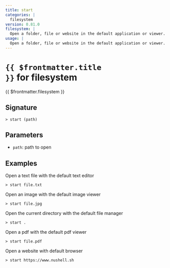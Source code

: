 ```yaml
---
title: start
categories: |
  filesystem
version: 0.81.0
filesystem: |
  Open a folder, file or website in the default application or viewer.
usage: |
  Open a folder, file or website in the default application or viewer.
---
```


# <code>{{ $frontmatter.title }}</code> for filesystem

<div class='command-title'>{{ $frontmatter.filesystem }}</div>

## Signature

```> start (path)```

## Parameters

 -  `path`: path to open

## Examples

Open a text file with the default text editor
```shell
> start file.txt

```

Open an image with the default image viewer
```shell
> start file.jpg

```

Open the current directory with the default file manager
```shell
> start .

```

Open a pdf with the default pdf viewer
```shell
> start file.pdf

```

Open a website with default browser
```shell
> start https://www.nushell.sh

```
